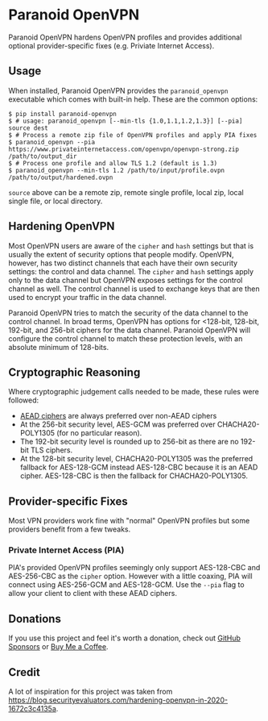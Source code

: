 # Paranoid OpenVPN

Paranoid OpenVPN hardens OpenVPN profiles and provides additional optional
provider-specific fixes (e.g. Priviate Internet Access).

## Usage

When installed, Paranoid OpenVPN provides the `paranoid_openvpn` executable
which comes with built-in help.  These are the common options:

```console
$ pip install paranoid-openvpn
$ # usage: paranoid_openvpn [--min-tls {1.0,1.1,1.2,1.3}] [--pia] source dest
$ # Process a remote zip file of OpenVPN profiles and apply PIA fixes
$ paranoid_openvpn --pia https://www.privateinternetaccess.com/openvpn/openvpn-strong.zip /path/to/output_dir
$ # Process one profile and allow TLS 1.2 (default is 1.3)
$ paranoid_openvpn --min-tls 1.2 /path/to/input/profile.ovpn /path/to/output/hardened.ovpn
```

`source` above can be a remote zip, remote single profile, local zip, local
single file, or local directory.

## Hardening OpenVPN

Most OpenVPN users are aware of the `cipher` and `hash` settings but that is
usually the extent of security options that people modify. OpenVPN, however,
has two distinct channels that each have their own security settings: the
control and data channel. The `cipher` and `hash` settings apply only to the
data channel but OpenVPN exposes settings for the control channel as well.
The control channel is used to exchange keys that are then used to encrypt
your traffic in the data channel.

Paranoid OpenVPN tries to match the security of the data channel to the control
channel. In broad terms, OpenVPN has options for <128-bit, 128-bit, 192-bit,
and 256-bit ciphers for the data channel. Paranoid OpenVPN will configure the
control channel to match these protection levels, with an absolute minimum of
128-bits.

## Cryptographic Reasoning

Where cryptographic judgement calls needed to be made, these rules were followed:

  * [AEAD ciphers](1) are always preferred over non-AEAD ciphers
  * At the 256-bit security level, AES-GCM was preferred over CHACHA20-POLY1305
    (for no particular reason).
  * The 192-bit security level is rounded up to 256-bit as there are no 192-bit
    TLS ciphers.
  * At the 128-bit security level, CHACHA20-POLY1305 was the preferred fallback
    for AES-128-GCM instead AES-128-CBC because it is an AEAD cipher.
    AES-128-CBC is then the fallback for CHACHA20-POLY1305.

[1]: https://en.wikipedia.org/wiki/Authenticated_encryption

## Provider-specific Fixes

Most VPN providers work fine with "normal" OpenVPN profiles but some providers
benefit from a few tweaks.

### Private Internet Access (PIA)

PIA's provided OpenVPN profiles seemingly only support AES-128-CBC and
AES-256-CBC as the `cipher` option.  However with a little coaxing, PIA will
connect using AES-256-GCM and AES-128-GCM. Use the `--pia` flag to allow
your client to client with these AEAD ciphers.

## Donations

If you use this project and feel it's worth a donation, check out
[GitHub Sponsors](ghs) or [Buy Me a Coffee](bmac).

[ghs]: https://github.com/sponsors/Caligatio
[bmac]: https://www.buymeacoffee.com/caligatio

## Credit

A lot of inspiration for this project was taken from https://blog.securityevaluators.com/hardening-openvpn-in-2020-1672c3c4135a.